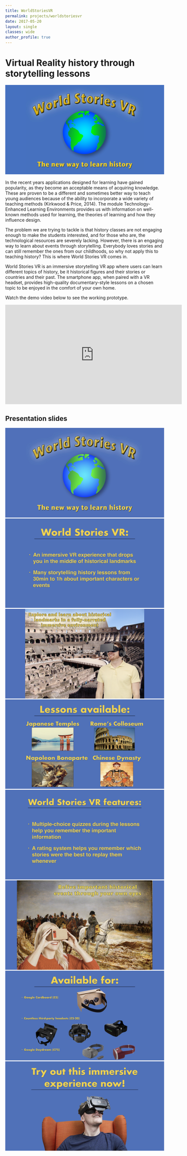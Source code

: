 ```yaml
---
title: WorldStoriesVR
permalink: projects/worldstoriesvr
date: 2017-05-20
layout: single
classes: wide
author_profile: true
---
```


# Virtual Reality history through storytelling lessons

<img src="/assets/img/projects/World-stories-VR.jpg" alt="The logo for WorldStoriesVR" width=600 >

In the recent years applications designed for learning have gained popularity, as they become an acceptable means of acquiring knowledge. 
These are proven to be a different and sometimes better way to teach young audiences because of the ability to incorporate a wide variety of 
teaching methods (Kirkwood & Price, 2014). The module Technology-Enhanced Learning Environments provides us with information on well-known 
methods used for learning, the theories of learning and how they influence design.

The problem we are trying to tackle is that history classes are not engaging enough to make the students interested, and for those who are, 
the technological resources are severely lacking. However, there is an engaging way to learn about events through storytelling. Everybody 
loves stories and can still remember the ones from our childhoods, so why not apply this to teaching history? This is where World Stories VR 
comes in.

World Stories VR is an immersive storytelling VR app where users can learn different topics of history, be it historical figures and their 
stories or countries and their past. The smartphone app, when paired with a VR headset, provides high-quality documentary-style lessons on a 
chosen topic to be enjoyed in the comfort of your own home.

Watch the demo video below to see the working prototype.

<iframe width="560" height="315" src="https://www.youtube.com/embed/UQS32rgGAd4?si=VTsVgC2ys8XM17H4" title="YouTube video player" frameborder="0" allow="accelerometer; autoplay; clipboard-write; encrypted-media; gyroscope; picture-in-picture; web-share" referrerpolicy="strict-origin-when-cross-origin" allowfullscreen></iframe>

## Presentation slides

<img src="/assets/img/projects/TELE-Slides.001.jpeg" alt="" >
<img src="/assets/img/projects/TELE-Slides.002.jpeg" alt="" >
<img src="/assets/img/projects/TELE-Slides.003.jpeg" alt="" >
<img src="/assets/img/projects/TELE-Slides.004.jpeg" alt="" >
<img src="/assets/img/projects/TELE-Slides.005.jpeg" alt="" >
<img src="/assets/img/projects/TELE-Slides.006.jpeg" alt="" >
<img src="/assets/img/projects/TELE-Slides.007.jpeg" alt="" >
<img src="/assets/img/projects/TELE-Slides.008.jpeg" alt="" >

